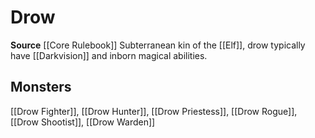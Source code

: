 ﻿---
id: '51'
name: Drow
rarity: Common
source: '[[DATABASE/source/Core Rulebook|Core Rulebook]]'
trait:
- Drow
type: Trait

---
# Drow

**Source** [[Core Rulebook]] 
Subterranean kin of the [[Elf]], drow typically have [[Darkvision]] and inborn magical abilities.

## Monsters

[[Drow Fighter]], [[Drow Hunter]], [[Drow Priestess]], [[Drow Rogue]], [[Drow Shootist]], [[Drow Warden]]
